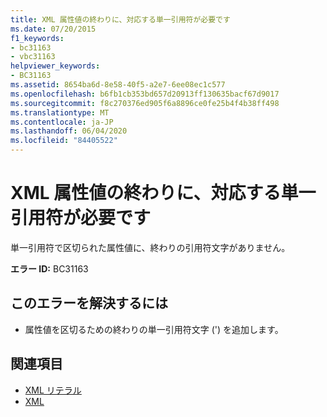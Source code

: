 ```yaml
---
title: XML 属性値の終わりに、対応する単一引用符が必要です
ms.date: 07/20/2015
f1_keywords:
- bc31163
- vbc31163
helpviewer_keywords:
- BC31163
ms.assetid: 8654ba6d-8e58-40f5-a2e7-6ee08ec1c577
ms.openlocfilehash: b6fb1cb353bd657d20913ff130635bacf67d9017
ms.sourcegitcommit: f8c270376ed905f6a8896ce0fe25b4f4b38ff498
ms.translationtype: MT
ms.contentlocale: ja-JP
ms.lasthandoff: 06/04/2020
ms.locfileid: "84405522"
---
```

# <a name="expected-matching-closing-single-quote-for-xml-attribute-value"></a>XML 属性値の終わりに、対応する単一引用符が必要です
単一引用符で区切られた属性値に、終わりの引用符文字がありません。  
  
 **エラー ID:** BC31163  
  
## <a name="to-correct-this-error"></a>このエラーを解決するには  
  
- 属性値を区切るための終わりの単一引用符文字 (') を追加します。  
  
## <a name="see-also"></a>関連項目

- [XML リテラル](../language-reference/xml-literals/index.md)
- [XML](../programming-guide/language-features/xml/index.md)
